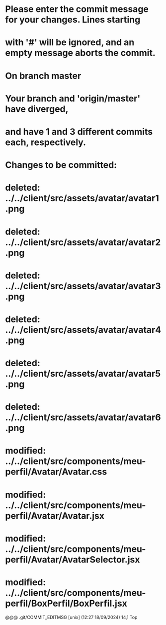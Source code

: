 
# Please enter the commit message for your changes. Lines starting
# with '#' will be ignored, and an empty message aborts the commit.
#
# On branch master
# Your branch and 'origin/master' have diverged,
# and have 1 and 3 different commits each, respectively.
#
# Changes to be committed:
#       deleted:    ../../client/src/assets/avatar/avatar1.png
#       deleted:    ../../client/src/assets/avatar/avatar2.png
#       deleted:    ../../client/src/assets/avatar/avatar3.png
#       deleted:    ../../client/src/assets/avatar/avatar4.png
#       deleted:    ../../client/src/assets/avatar/avatar5.png
#       deleted:    ../../client/src/assets/avatar/avatar6.png
#       modified:   ../../client/src/components/meu-perfil/Avatar/Avatar.css
#       modified:   ../../client/src/components/meu-perfil/Avatar/Avatar.jsx
#       modified:   ../../client/src/components/meu-perfil/Avatar/AvatarSelector.jsx
#       modified:   ../../client/src/components/meu-perfil/BoxPerfil/BoxPerfil.jsx
@@@                                                                             .git/COMMIT_EDITMSG [unix] (12:27 18/09/2024)                           14,1 Top

